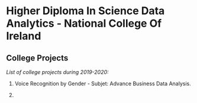 # Higher Diploma In Science Data Analytics - National College Of Ireland

## College Projects


*List of college projects during 2019-2020:*

1. Voice Recognition by Gender - Subjet: Advance Business Data Analysis. 

1. 

